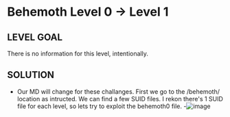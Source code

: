 # Behemoth Level 0 → Level 1

## LEVEL GOAL

There is no information for this level, intentionally.

## SOLUTION

- Our MD will change for these challanges. First we go to the /behemoth/ location as intructed. We can find a few SUID files. I rekon there's 1 SUID file for each level, so lets try to exploit the behemoth0 file.
 -![image](https://user-images.githubusercontent.com/44790709/201650224-7f218f13-cdfa-418a-9aca-354fde3ad2af.png)
